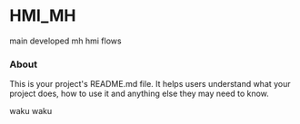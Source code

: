 HMI_MH
======

main developed mh hmi flows

### About

This is your project's README.md file. It helps users understand what your
project does, how to use it and anything else they may need to know.

waku waku